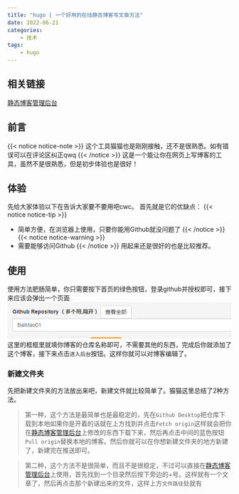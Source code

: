 ```yaml
---
title: "hugo | 一个好用的在线静态博客写文章方法"
date: 2022-06-21
categories:
    - 技术
tags: 
    - hugo
---
```


## 相关链接
[静态博客管理后台](https://jingtaiboke.com/)
## 前言
{{< notice notice-note >}}
这个工具猫猫也是刚刚接触，还不是很熟悉。如有错误可以在评论区纠正qwq
{{< /notice >}}
这是一个能让你在网页上写博客的工具，虽然不是很熟悉，但是初步体验也是很好！
## 体验
先给大家体验以下在告诉大家要不要用吧cwc。
首先就是它的优缺点：
{{< notice notice-tip >}}
- 简单方便，在浏览器上使用，只要你能用Github就没问题了
{{< /notice >}}
{{< notice notice-warning >}}
- 需要能够访问Github
{{< /notice >}}
用起来还是很好的也是比较推荐。
## 使用
使用方法肥肠简单，你只需要按下首页的绿色按钮，登录github并授权即可，接下来应该会弹出一个页面![](GithubRepository.png)这里的框框里就填你博客的仓库名称即可，不需要其他的东西，完成后你就添加了这个博客，接下来点击`进入后台`按钮。这样你就可以对博客编辑了。
### 新建文件夹
先把新建文件夹的方法放出来吧，新建文件就比较简单了。猫猫这里总结了2种方法。
> 第一种，这个方法是最简单也是最稳定的，先在`Github Desktop`把仓库下载到本地如果你是开着的话就在上方找到并点击`Fetch origin`这样就会把你在[静态博客管理后台](https://jingtaiboke.com/)上修改的东西下载下来，然后再点击中间的蓝色按钮`Pull origin`替换本地的博客。然后你就可以在你想新建文件夹的地方新建了，新建完在推送即可。

> 第二种，这个方法不是很简单，而且不是很稳定，不过可以直接在[静态博客管理后台](https://jingtaiboke.com/)上使用，首先找到一个目录然后按下旁边的+号。这样就有一个文章了，然后再点击那个新建出来的文件，这样上方`文件路径`处就有